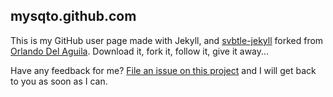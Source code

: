 ## mysqto.github.com

This is my GitHub user page made with Jekyll, and [svbtle-jekyll](https://github.com/orlando/svbtle-jekyll) forked from [Orlando Del Aguila](https://github.com/orlando). Download it, fork it, follow it, give it away...

Have any feedback for me? [File an issue on this project](https://github.com/mysqto/Feedback/issues/new) and I will get back to you as soon as I can.
